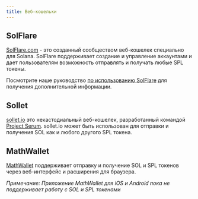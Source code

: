 ```yaml
---
title: Веб-кошельки
---
```


## SolFlare

[SolFlare.com](https://solflare.com/) - это созданный сообществом веб-кошелек специально для Solana. SolFlare поддерживает создание и управление аккаунтами и дает пользователям возможность отправлять и получать любые SPL токены.

Посмотрите наше руководство [по использованию SolFlare](solflare.md) для получения дополнительной информации.

## Sollet

[sollet.io](https://www.sollet.io/) это некастодиальный веб-кошелек, разработанный командой [Project Serum](https://projectserum.com/). sollet.io может быть использован для отправки и получения SOL как и любого другого SPL токена.

## MathWallet

[MathWallet](https://mathwallet.org/) поддерживает отправку и получение SOL и SPL токенов через веб-интерфейс и расширения для браузера.

_Примечание: Приложение MathWallet для iOS и Android пока не поддерживает работу с SOL и SPL токенами_
